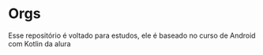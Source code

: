 # Orgs 

Esse repositório é voltado para estudos, ele é baseado no curso de Android com Kotlin da alura
